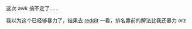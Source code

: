 这次 awk 搞不定了……

我以为这个已经够暴力了，结果去 [reddit](https://www.reddit.com/r/adventofcode/comments/e5bz2w/2019_day_3_solutions/) 一看，排名靠前的解法比我还暴力 orz
